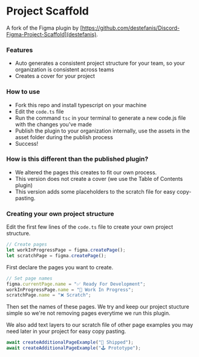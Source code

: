 # Project Scaffold
A fork of the Figma plugin by [https://github.com/destefanis/Discord-Figma-Project-Scaffold](destefanis).

### Features
* Auto generates a consistent project structure for your team, so your organization is consistent across teams
* Creates a cover for your project

### How to use
* Fork this repo and install typescript on your machine
* Edit the `code.ts` file
* Run the command `tsc` in your terminal to generate a new code.js file with the changes you've made
* Publish the plugin to your organization internally, use the assets in the asset folder during the publish process
* Success!

### How is this different than the published plugin?
* We altered the pages this creates to fit our own process.
* This version does not create a cover (we use the Table of Contents plugin)
* This version adds some placeholders to the scratch file for easy copy-pasting.

### Creating your own project structure
Edit the first few lines of the `code.ts` file to create your own project structure.
```javascript
// Create pages
let workInProgressPage = figma.createPage();
let scratchPage = figma.createPage();
```
First declare the pages you want to create.
```javascript
// Set page names
figma.currentPage.name = "✅ Ready For Development";
workInProgressPage.name = "🚧 Work In Progress";
scratchPage.name = "❌ Scratch";
```
Then set the names of these pages. We try and keep our project stucture simple so we're not removing pages everytime we run this plugin.

We also add text layers to our scratch file of other page examples you may need later in your project for easy copy pasting.
```javascript
await createAdditionalPageExample("🚢 Shipped");
await createAdditionalPageExample("🕹 Prototype");
```

